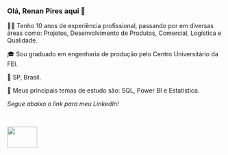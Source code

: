 ### Olá, Renan Pires aqui 👋

👨‍💻 Tenho 10 anos de experiência profissional, passando por em diversas áreas como: Projetos, Desenvolvimento de Produtos, Comercial, Logística e Qualidade.

🎓 Sou graduado em engenharia de produção pelo Centro Universitário da FEI. 

📍 SP, Brasil.

🌱 Meus principais temas de estudo são: SQL, Power BI e Estatística.


*Segue abaixo o link para meu LinkedIn!*

</div>
<div style="display: inline_block"><br>

  <a href="https://www.linkedin.com/in/renanopp/" target="_blank"><img align="center" height="50" width="70" src="https://cdn.jsdelivr.net/gh/devicons/devicon/icons/linkedin/linkedin-original.svg" target="_blank"></a>     
          
          
</div>
